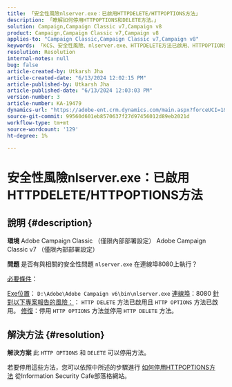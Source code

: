 ```yaml
---
title: 「安全性風險nlserver.exe：已啟用HTTPDELETE/HTTPOPTIONS方法」
description: 「瞭解如何停用HTTPOPTIONS和DELETE方法。」
solution: Campaign,Campaign Classic v7,Campaign v8
product: Campaign,Campaign Classic v7,Campaign v8
applies-to: "Campaign Classic,Campaign Classic v7,Campaign v8"
keywords: 「KCS、安全性風險、nlserver.exe、HTTPDELETE方法已啟用、HTTPOPTIONS方法已啟用、常見問題集、ACC、Adobe Campaign Classic、Adobe Campaign Classic v7」
resolution: Resolution
internal-notes: null
bug: false
article-created-by: Utkarsh Jha
article-created-date: "6/13/2024 12:02:15 PM"
article-published-by: Utkarsh Jha
article-published-date: "6/13/2024 12:03:03 PM"
version-number: 3
article-number: KA-19479
dynamics-url: "https://adobe-ent.crm.dynamics.com/main.aspx?forceUCI=1&pagetype=entityrecord&etn=knowledgearticle&id=4e9f96c3-7c29-ef11-840a-00224808decd"
source-git-commit: 99560d601eb8570637f27d97456012d89eb2021d
workflow-type: tm+mt
source-wordcount: '129'
ht-degree: 1%

---
```


# 安全性風險nlserver.exe：已啟用HTTPDELETE/HTTPOPTIONS方法

## 說明 {#description}


<b>環境</b>
Adobe Campaign Classic （僅限內部部署設定） Adobe Campaign Classic v7 （僅限內部部署設定）

<b>問題</b>
是否有與相關的安全性問題 `nlserver.exe` 在連線埠8080上執行？

<u>必要條件</u>：

<u>Exe位置</u>： `D:\Adobe\Adobe Campaign v6\bin\nlserver.exe`
<u>連線埠</u>：8080
<u>針對以下專案報告的風險：</u>： `HTTP DELETE` 方法已啟用且 `HTTP OPTIONS` 方法已啟用。
<u>修復</u>：停用 `HTTP OPTIONS` 方法並停用 `HTTP DELETE` 方法。


## 解決方法 {#resolution}


<b>解決方案</b>
此 `HTTP OPTIONS` 和 `DELETE` 可以停用方法。

若要停用這些方法，您可以依照中所述的步驟進行 [如何停用HTTPOPTIONS方法](https://protonts.wordpress.com/2013/08/15/how-to-disable-http-options-method/) 從Information Security Cafe部落格網站。
